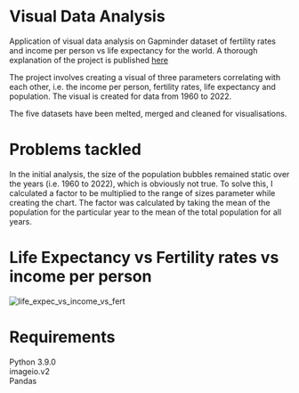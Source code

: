 # Visual Data Analysis

Application of visual data analysis on Gapminder dataset of fertility rates and income per person vs life expectancy for the world. A thorough explanation of the project is published [here](https://medium.com/@simantinishinde/visual-data-analysis-c659b3ee69a1)

The project involves creating a visual of three parameters correlating with each other, i.e. the income per person, fertility rates, life expectancy and population. The visual is created for data from 1960 to 2022. 

The five datasets have been melted, merged and cleaned for visualisations. 

# Problems tackled

In the initial analysis, the size of the population bubbles remained static over the years (i.e. 1960 to 2022), which is obviously not true. To solve this, I calculated a factor to be multiplied to the range of sizes parameter while creating the chart. The factor was calculated by taking the mean of the population for the particular year to the mean of the total population for all years.

# Life Expectancy vs Fertility rates vs income per person 
![life_expec_vs_income_vs_fert](https://github.com/shindesimantini6/visual-data-analysis/assets/79316344/3ca2388c-33b8-48b7-935e-60e136d313d4)

# Requirements

Python 3.9.0  
imageio.v2  
Pandas
